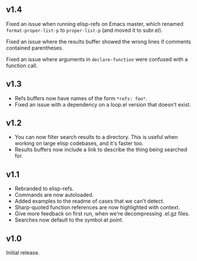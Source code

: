 ## v1.4

Fixed an issue when running elisp-refs on Emacs master, which renamed
`format-proper-list-p` to `proper-list-p` (and moved it to subr.el).

Fixed an issue where the results buffer showed the wrong lines if
comments contained parentheses.

Fixed an issue where arguments in `declare-function` were confused
with a function call.

## v1.3

* Refs buffers now have names of the form `*refs: foo*`.
* Fixed an issue with a dependency on a loop.el version that doesn't
  exist.

## v1.2

* You can now filter search results to a directory. This is useful
  when working on large elisp codebases, and it's faster too.
* Results buffers now include a link to describe the thing being
  searched for.

## v1.1

* Rebranded to elisp-refs.
* Commands are now autoloaded.
* Added examples to the readme of cases that we can't detect.
* Sharp-quoted function references are now highlighted with context.
* Give more feedback on first run, when we're decompressing .el.gz
  files.
* Searches now default to the symbol at point.

## v1.0 

Initial release.

